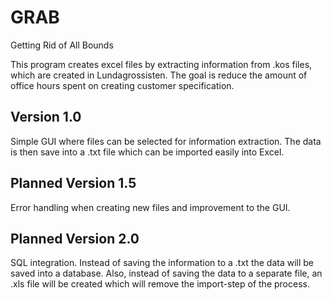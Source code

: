 # GRAB
Getting
Rid
of
All 
Bounds

This program creates excel files by extracting information from .kos 
files, which are created in Lundagrossisten. The goal is reduce the 
amount of office hours spent on creating customer specification. 

## Version 1.0
Simple GUI where files can be selected for information extraction. The data
is then save into a .txt file which can be imported easily into Excel.

## Planned Version 1.5
Error handling when creating new files and improvement to the GUI.

## Planned Version 2.0
SQL integration. Instead of saving the information to a .txt the data will be
saved into a database. Also, instead of saving the data to a separate file, 
an .xls file will be created which will remove the import-step of the process.
